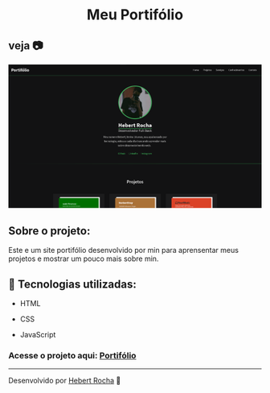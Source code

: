 <h1 align="center">Meu Portifólio</h1>

## veja 📷
<img alt="imagem do projeto" src="https://github.com/Hebert324/portifolio/blob/main/images/project-image.png">

## Sobre o projeto:

Este e um site portifólio desenvolvido por min para aprensentar meus projetos e mostrar um pouco mais sobre min.

## :rocket: Tecnologias utilizadas:

- HTML

- CSS

- JavaScript

### Acesse o projeto aqui: <a href="https://hebert-portifolio.netlify.app">Portifólio</a>

---

Desenvolvido por [Hebert Rocha](https://www.linkedin.com/in/hebert-rc/) :wave: 

